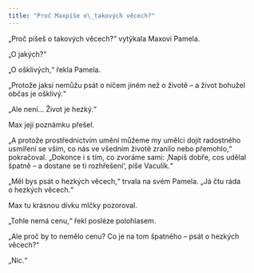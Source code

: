 ```yaml
---
title: "Proč Maxpíše o\_takových věcech?"
---
```


„Proč píšeš o takových věcech?“ vytýkala Maxovi Pamela.

  

„O jakých?“

„O ošklivých,“ řekla Pamela.

„Protože jaksi nemůžu psát o ničem jiném než o životě – a život bohužel občas je ošklivý.“

„Ale není… Život je hezký.“

Max její poznámku přešel.

„A protože prostřednictvím umění můžeme my umělci dojít radostného usmíření se vším, co nás ve všedním životě zranilo nebo přemohlo,“ pokračoval. „Dokonce i s tím, co zvoráme sami: ‚Napiš dobře, cos udělal špatně – a dostane se ti rozhřešení‘, píše Vaculík.“

„Měl bys psát o hezkých věcech,“ trvala na svém Pamela. „Já čtu ráda o hezkých věcech.“

Max tu krásnou dívku mlčky pozoroval.

„Tohle nemá cenu,“ řekl posléze polohlasem.

„Ale proč by to nemělo cenu? Co je na tom špatného – psát o hezkých věcech?“

„Nic.“
